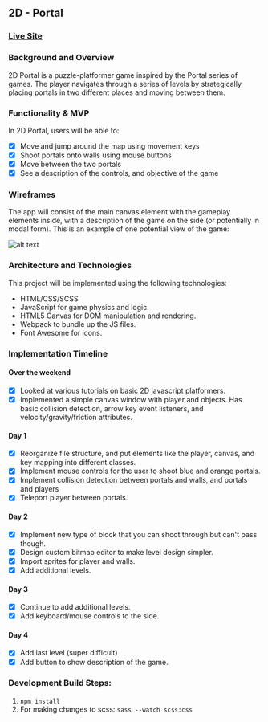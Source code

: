 ## 2D - Portal

### [Live Site](https://mwojick.github.io/2D-Portal/)

### Background and Overview

2D Portal is a puzzle-platformer game inspired by the Portal series of games. The player navigates through a series of levels by strategically placing portals in two different places and moving between them.

### Functionality & MVP

In 2D Portal, users will be able to:

- [x] Move and jump around the map using movement keys
- [x] Shoot portals onto walls using mouse buttons
- [x] Move between the two portals
- [x] See a description of the controls, and objective of the game

### Wireframes

The app will consist of the main canvas element with the gameplay elements inside, with a description of the game on the side (or potentially in modal form). This is an example of one potential view of the game:

![alt text](https://res.cloudinary.com/mwojick/image/upload/v1529314743/2D%20Portal/2D_Portal.png "2D Portal Game")


### Architecture and Technologies

This project will be implemented using the following technologies:

* HTML/CSS/SCSS
* JavaScript for game physics and logic.
* HTML5 Canvas for DOM manipulation and rendering.
* Webpack to bundle up the JS files.
* Font Awesome for icons.


### Implementation Timeline

#### Over the weekend
- [x] Looked at various tutorials on basic 2D javascript platformers.
- [x] Implemented a simple canvas window with player and objects. Has basic collision detection, arrow key event listeners, and velocity/gravity/friction attributes.

#### Day 1
- [x] Reorganize file structure, and put elements like the player, canvas, and key mapping into different classes.
- [x] Implement mouse controls for the user to shoot blue and orange portals.
- [x] Implement collision detection between portals and walls, and portals and players
- [x] Teleport player between portals.

#### Day 2
- [x] Implement new type of block that you can shoot through but can't pass though.
- [x] Design custom bitmap editor to make level design simpler.
- [x] Import sprites for player and walls.
- [x] Add additional levels.

#### Day 3
- [x] Continue to add additional levels.
- [x] Add keyboard/mouse controls to the side.

#### Day 4
- [x] Add last level (super difficult)
- [x] Add button to show description of the game.

### Development Build Steps:
1. `npm install`
2. For making changes to scss: `sass --watch scss:css`
